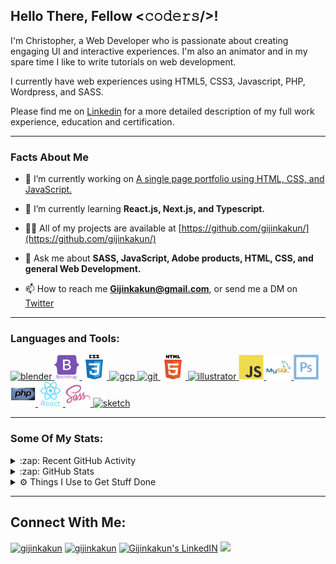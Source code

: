 ## Hello There, Fellow <𝚌𝚘𝚍𝚎𝚛𝚜/>!

I'm Christopher, a Web Developer who is passionate about creating engaging UI and interactive experiences. I'm also an animator and in my spare time I like to write tutorials on web development.

I currently have web experiences using HTML5, CSS3, Javascript, PHP, Wordpress, and SASS.

Please find me on [Linkedin](https://www.linkedin.com/in/gijinkakun) for a more detailed description of my full work experience, education and certification.

---

### Facts About Me

- 🔭 I’m currently working on [A single page portfolio using HTML, CSS, and JavaScript.](https://github.com/gijinkakun/single-page-site)

- 🌱 I’m currently learning **React.js, Next.js, and Typescript.**

- 👨‍💻 All of my projects are available at 
[https://github.com/gijinkakun/](https://github.com/gijinkakun/)

- 💬 Ask me about **SASS, JavaScript, Adobe products, HTML, CSS, and general Web Development.**

- 📫 How to reach me **Gijinkakun@gmail.com**, or send me a DM on [Twitter](https://twitter.com/gijinkakun)

---

### Languages and Tools:

<a href="https://www.blender.org/" target="_blank" rel="noreferrer"> <img src="https://download.blender.org/branding/community/blender_community_badge_white.svg" alt="blender" width="40" height="40"/> </a> 
<a href="https://getbootstrap.com" target="_blank" rel="noreferrer"> <img src="https://raw.githubusercontent.com/devicons/devicon/master/icons/bootstrap/bootstrap-plain-wordmark.svg" alt="bootstrap" width="40" height="40"/> </a>
<a href="https://www.w3schools.com/css/" target="_blank" rel="noreferrer"> <img src="https://raw.githubusercontent.com/devicons/devicon/master/icons/css3/css3-original-wordmark.svg" alt="css3" width="40" height="40"/> </a> 
<a href="https://cloud.google.com" target="_blank" rel="noreferrer"> <img src="https://www.vectorlogo.zone/logos/google_cloud/google_cloud-icon.svg" alt="gcp" width="40" height="40"/> </a>
<a href="https://git-scm.com/" target="_blank" rel="noreferrer"> <img src="https://www.vectorlogo.zone/logos/git-scm/git-scm-icon.svg" alt="git" width="40" height="40"/> </a>
<a href="https://www.w3.org/html/" target="_blank" rel="noreferrer"> <img src="https://raw.githubusercontent.com/devicons/devicon/master/icons/html5/html5-original-wordmark.svg" alt="html5" width="40" height="40"/> </a> 
<a href="https://www.adobe.com/in/products/illustrator.html" target="_blank" rel="noreferrer"> <img src="https://www.vectorlogo.zone/logos/adobe_illustrator/adobe_illustrator-icon.svg" alt="illustrator" width="40" height="40"/> </a> 
<a href="https://developer.mozilla.org/en-US/docs/Web/JavaScript" target="_blank" rel="noreferrer"> <img src="https://raw.githubusercontent.com/devicons/devicon/master/icons/javascript/javascript-original.svg" alt="javascript" width="40" height="40"/> </a> 
<a href="https://www.mysql.com/" target="_blank" rel="noreferrer"> <img src="https://raw.githubusercontent.com/devicons/devicon/master/icons/mysql/mysql-original-wordmark.svg" alt="mysql" width="40" height="40"/> </a> 
<a href="https://www.photoshop.com/en" target="_blank" rel="noreferrer"> <img src="https://raw.githubusercontent.com/devicons/devicon/master/icons/photoshop/photoshop-line.svg" alt="photoshop" width="40" height="40"/> </a> 
<a href="https://www.php.net" target="_blank" rel="noreferrer"> <img src="https://raw.githubusercontent.com/devicons/devicon/master/icons/php/php-original.svg" alt="php" width="40" height="40"/> </a> 
<a href="https://reactjs.org/" target="_blank" rel="noreferrer"> <img src="https://raw.githubusercontent.com/devicons/devicon/master/icons/react/react-original-wordmark.svg" alt="react" width="40" height="40"/> </a> 
<a href="https://sass-lang.com" target="_blank" rel="noreferrer"> <img src="https://raw.githubusercontent.com/devicons/devicon/master/icons/sass/sass-original.svg" alt="sass" width="40" height="40"/> </a> 
<a href="https://www.sketch.com/" target="_blank" rel="noreferrer"> <img src="https://www.vectorlogo.zone/logos/sketchapp/sketchapp-icon.svg" alt="sketch" width="40" height="40"/> </a>

---

### Some Of My Stats:
<details>
<summary>:zap: Recent GitHub Activity</summary>
<!--START_SECTION:activity-->
<!--END_SECTION:activity-->
</details>

<details>
<summary>:zap: GitHub Stats</summary>

<br>

<img height="50%" width="auto" src ="https://github-readme-stats.vercel.app/api?username=gijinkakun&show_icons=true&count_private=true&theme=none&hide_border=true&hide=issues,contribs&bg_color=00000000">
<img height="50%" width="auto" src ="https://github-readme-stats.vercel.app/api/top-langs/?username=gijinkakun&layout=compact&hide_border=true&theme=none&bg_color=00000000&langs_count=6&hide=jupyter%20notebook,tex,css,php">
<img src ="https://github-readme-streak-stats.herokuapp.com?user=gijinkakun&theme=none&hide_border=true&background=FFFFFF00">

Note:** Top languages is only a metric of the languages my public code consists of and doesn't reflect experience or skill level.

</details>

<details>	
<summary>⚙️ Things I Use to Get Stuff Done</summary>

<br>
  
- **OS:** MAC OS
- **Laptop:** 2019 Mac Book Pro.
- **Browser:** Chrome Web Browser.
- **Code Editor:** VSCode - The best editor out there.
- **To Stay Updated:** [Twitter](https://twitter.com/gijinkakun) or on [Linkedin](https://www.linkedin.com/in/gijinkakun).
- ⚛️ Checkout My VSCode Configrations [here](https://twitter.com/gijinkakun)
  
</details>

---

## Connect With Me:
<a href="https://codepen.io/gijinkakun" target="_blank"><img src="https://raw.githubusercontent.com/rahuldkjain/github-profile-readme-generator/master/src/images/icons/Social/codepen.svg" alt="gijinkakun" width="22px"></a>
<a href="https://twitter.com/gijinkakun" target="_blank"><img src="https://raw.githubusercontent.com/rahuldkjain/github-profile-readme-generator/master/src/images/icons/Social/twitter.svg" alt="gijinkakun" width="22px"></a>
<a href="https://www.linkedin.com/in/gijinkakun"><img src="https://raw.githubusercontent.com/peterthehan/peterthehan/master/assets/linkedin.svg" alt="Gijinkakun's LinkedIN" width="22px"></a>
![](https://visitor-badge.glitch.me/badge?page_id=gijinkakun.gijinkakun)

